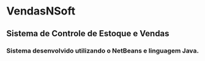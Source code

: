 # VendasNSoft
## Sistema de Controle de Estoque e Vendas 
### Sistema desenvolvido utilizando o NetBeans e linguagem Java.
